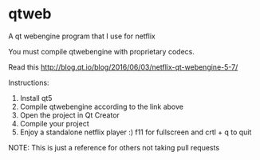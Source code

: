 # qtweb
A qt webengine program that I use for netflix


You must compile qtwebengine with proprietary codecs.

Read this <html>http://blog.qt.io/blog/2016/06/03/netflix-qt-webengine-5-7/</html>

Instructions:
  1. Install qt5
  2. Compile qtwebengine according to the link above
  3. Open the project in Qt Creator
  4. Compile your project
  5. Enjoy a standalone netflix player :) f11 for fullscreen and crtl + q to quit
  
NOTE: This is just a reference for others not taking pull requests
